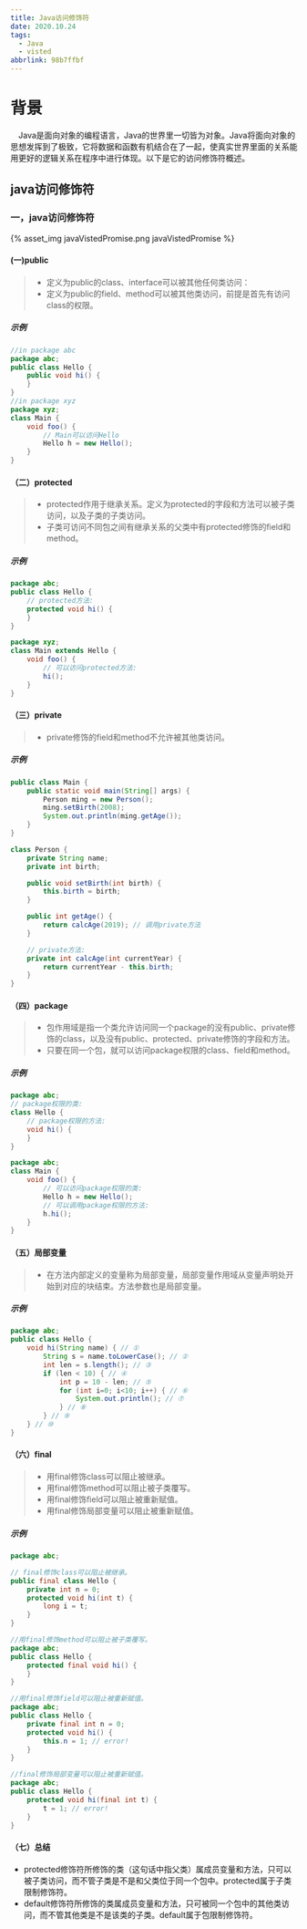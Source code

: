 ```yaml
---
title: Java访问修饰符
date: 2020.10.24
tags:
  - Java
  - visted
abbrlink: 98b7ffbf
---
```

# 背景
&emsp;Java是面向对象的编程语言，Java的世界里一切皆为对象。Java将面向对象的思想发挥到了极致，它将数据和函数有机结合在了一起，使真实世界里面的关系能用更好的逻辑关系在程序中进行体现。以下是它的访问修饰符概述。
<!--more-->

## java访问修饰符
### 一，java访问修饰符
{% asset_img javaVistedPromise.png javaVistedPromise %}
#### (一)public
>* 定义为public的class、interface可以被其他任何类访问：
>* 定义为public的field、method可以被其他类访问，前提是首先有访问class的权限。
##### 示例
~~~java
//in package abc
package abc;
public class Hello {
    public void hi() {
    }
}
//in package xyz
package xyz;
class Main {
    void foo() {
        // Main可以访问Hello
        Hello h = new Hello();
    }
}
~~~

#### （二）protected
>* protected作用于继承关系。定义为protected的字段和方法可以被子类访问，以及子类的子类访问。
>* 子类可访问不同包之间有继承关系的父类中有protected修饰的field和method。
##### 示例
~~~java
package abc;
public class Hello {
    // protected方法:
    protected void hi() {
    }
}

package xyz;
class Main extends Hello {
    void foo() {
        // 可以访问protected方法:
        hi();
    }
}
~~~

#### （三）private
>* private修饰的field和method不允许被其他类访问。
##### 示例
~~~java
public class Main {
    public static void main(String[] args) {
        Person ming = new Person();
        ming.setBirth(2008);
        System.out.println(ming.getAge());
    }
}

class Person {
    private String name;
    private int birth;

    public void setBirth(int birth) {
        this.birth = birth;
    }

    public int getAge() {
        return calcAge(2019); // 调用private方法
    }

    // private方法:
    private int calcAge(int currentYear) {
        return currentYear - this.birth;
    }
}
~~~

#### （四）package
>* 包作用域是指一个类允许访问同一个package的没有public、private修饰的class，以及没有public、protected、private修饰的字段和方法。
>* 只要在同一个包，就可以访问package权限的class、field和method。
##### 示例
~~~java
package abc;
// package权限的类:
class Hello {
    // package权限的方法:
    void hi() {
    }
}

package abc;
class Main {
    void foo() {
        // 可以访问package权限的类:
        Hello h = new Hello();
        // 可以调用package权限的方法:
        h.hi();
    }
}
~~~

#### （五）局部变量
>* 在方法内部定义的变量称为局部变量，局部变量作用域从变量声明处开始到对应的块结束。方法参数也是局部变量。
##### 示例
~~~java
package abc;
public class Hello {
    void hi(String name) { // ①
        String s = name.toLowerCase(); // ②
        int len = s.length(); // ③
        if (len < 10) { // ④
            int p = 10 - len; // ⑤
            for (int i=0; i<10; i++) { // ⑥
                System.out.println(); // ⑦
            } // ⑧
        } // ⑨
    } // ⑩
}
~~~

#### （六）final
>* 用final修饰class可以阻止被继承。
>* 用final修饰method可以阻止被子类覆写。
>* 用final修饰field可以阻止被重新赋值。
>* 用final修饰局部变量可以阻止被重新赋值。
##### 示例
~~~java
package abc;

// final修饰class可以阻止被继承。
public final class Hello {
    private int n = 0;
    protected void hi(int t) {
        long i = t;
    }
}

//用final修饰method可以阻止被子类覆写。
package abc;
public class Hello {
    protected final void hi() {
    }
}

//用final修饰field可以阻止被重新赋值。
package abc;
public class Hello {
    private final int n = 0;
    protected void hi() {
        this.n = 1; // error!
    }
}

//final修饰局部变量可以阻止被重新赋值。
package abc;
public class Hello {
    protected void hi(final int t) {
        t = 1; // error!
    }
}
~~~
#### （七）总结
* protected修饰符所修饰的类（这句话中指父类）属成员变量和方法，只可以被子类访问，而不管子类是不是和父类位于同一个包中。protected属于子类限制修饰符。
* default修饰符所修饰的类属成员变量和方法，只可被同一个包中的其他类访问，而不管其他类是不是该类的子类。default属于包限制修饰符。